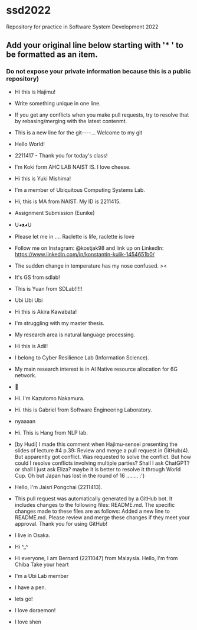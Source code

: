 # ssd2022
Repository for practice in Software System Development 2022
## Add your original line below starting with '* ' to be formatted as an item.
### Do not expose your private information because this is a public repository)

* Hi this is Hajimu!
* Write something unique in one line.


* If you get any conflicts when you make pull requests, try to resolve that by rebasing/merging with the latest contenmt.

* This is a new line for the git----... Welcome to my git

* Hello World!

* 2211417 - Thank you for today's class!

* I'm Koki form AHC LAB NAIST IS. I love cheese.
* Hi this is Yuki Mishima!
* I'm a member of Ubiquitous Computing Systems Lab.
* Hi, this is MA from NAIST. My ID is 2211415.

* Assignment Submission (Eunike)
* U◕ᴥ◕U
* Please let me in .... Raclette is life, raclette is love
* Follow me on Instagram: @kostjak98  and link up on LinkedIn: https://www.linkedin.com/in/konstantin-kulik-1454651b0/
* The sudden change in temperature has my nose confused. ><
* It's GS from sdlab!
* This is Yuan from SDLab!!!!!
* Ubi Ubi Ubi
* Hi this is Akira Kawabata!
* I'm struggling with my master thesis.
* My research area is natural language processing.
* Hi this is Adil!
* I belong to Cyber Resilience Lab (Information Science).
* My main research interest is in AI Native resource allocation for 6G network.
* :christmas_tree:
* Hi. I'm Kazutomo Nakamura.
* Hi. this is Gabriel from Software Engineering Laboratory.
* nyaaaan
* Hi. This is Hang from NLP lab.
* [by Hudi] I made this comment when Hajimu-sensei presenting the slides of lecture #4 p.39: Review and merge a pull request in GitHub(4). But apparently got conflict. Was requested to solve the conflict. But how could I resolve conflicts involving multiple parties? Shall I ask ChatGPT? or shall I just ask Eliza? maybe it is better to resolve it through World Cup. Oh but Japan has lost in the round of 16 ........ :')
* Hello, I'm Jaisri Pongchai (2211413).
* This pull request was automatically generated by a GitHub bot. It includes changes to the following files: README.md. The specific changes made to these files are as follows: Added a new line to README.md. Please review and merge these changes if they meet your approval. Thank you for using GitHub!
* I live in Osaka.
* Hi ^_^
* Hi everyone, I am Bernard (2211047) from Malaysia.
Hello, I'm from Chiba
Take your heart
* I'm a Ubi Lab member
* I have a pen.
* lets go!
* I love doraemon!
* I love shen
